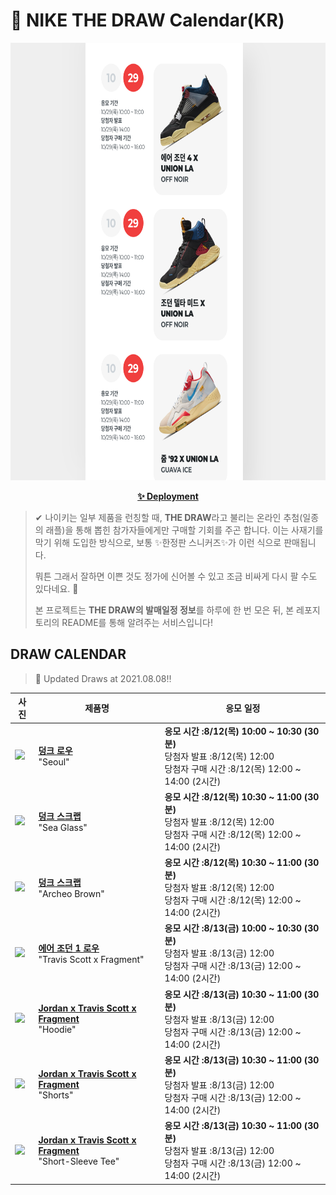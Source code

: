 # 👟 NIKE THE DRAW Calendar(KR)

<div align="center">
  <a href="https://junhoyeo.github.io/NIKE-THE-DRAW-Calendar/">
    <img src="./docs/images/preview.png" alt="Preview image of deployed application" height="700px" width="700px" />
  </a>
</div>

<p align="center">
  <a href="https://junhoyeo.github.io/NIKE-THE-DRAW-Calendar/">
    <strong>✨ Deployment</strong>
  </a>
</p>

> ✔ 나이키는 일부 제품을 런칭할 때, **THE DRAW**라고 불리는 온라인 추첨(일종의 래플)을 통해 뽑힌 참가자들에게만 구매할 기회를 주곤 합니다. 이는 사재기를 막기 위해 도입한 방식으로, 보통 ✨한정판 스니커즈✨가 이런 식으로 판매됩니다.
>
> 뭐튼 그래서 잘하면 이쁜 것도 정가에 신어볼 수 있고 조금 비싸게 다시 팔 수도 있다네요. 🤭
>
> 본 프로젝트는 **THE DRAW의 발매일정 정보**를 하루에 한 번 모은 뒤, 본 레포지토리의 README를 통해 알려주는 서비스입니다!

## DRAW CALENDAR

<!-- DRAW CALENDAR: START -->

> 👟 Updated Draws at 2021.08.08‼️

| 사진 | 제품명 | 응모 일정 |
| --- | ---- | ------- |
| <img src="https://static-breeze.nike.co.kr/kr/ko_kr/cmsstatic/product/DM7708-100/be2686c0-9a44-4d33-a6e3-13fc54ae5b05_primary.jpg?snkrBrowse" width="256" /> | <a href="https://www.nike.com/kr/launch/t/men/fw/nike-sportswear/DM7708-100/cetz66/nike-dunk-low-se"><strong>덩크 로우</strong><br /></a> "Seoul" | <strong>응모 시간 :8/12(목) 10:00 ~ 10:30 (30분)</strong><br />당첨자 발표 :8/12(목) 12:00<br />당첨자 구매 시간 :8/12(목) 12:00 ~ 14:00 (2시간) |
| <img src="https://static-breeze.nike.co.kr/kr/ko_kr/cmsstatic/product/DB0500-100/57504f50-2126-4fe0-834d-fae909a3ae3b_primary.jpg?snkrBrowse" width="256" /> | <a href="https://www.nike.com/kr/launch/t/men/fw/nike-sportswear/DB0500-100/ocdc66/nike-dunk-scrap"><strong>덩크 스크랩</strong><br /></a> "Sea Glass" | <strong>응모 시간 :8/12(목) 10:30 ~ 11:00 (30분)</strong><br />당첨자 발표 :8/12(목) 12:00<br />당첨자 구매 시간 :8/12(목) 12:00 ~ 14:00 (2시간) |
| <img src="https://static-breeze.nike.co.kr/kr/ko_kr/cmsstatic/product/DB0500-200/dc4b6cba-17aa-429b-a685-1c69a0e8b3a3_primary.jpg?snkrBrowse" width="256" /> | <a href="https://www.nike.com/kr/launch/t/men/fw/nike-sportswear/DB0500-200/spsu11/nike-dunk-scrap"><strong>덩크 스크랩</strong><br /></a> "Archeo Brown" | <strong>응모 시간 :8/12(목) 10:30 ~ 11:00 (30분)</strong><br />당첨자 발표 :8/12(목) 12:00<br />당첨자 구매 시간 :8/12(목) 12:00 ~ 14:00 (2시간) |
| <img src="https://static-breeze.nike.co.kr/kr/ko_kr/cmsstatic/product/DM7866-140/12d6c862-ec81-46b8-adaa-f6edf708a603_primary.jpg?snkrBrowse" width="256" /> | <a href="https://www.nike.com/kr/launch/t/men/fw/basketball/DM7866-140/cuwc56/air-jordan-1-low-og-sp"><strong>에어 조던 1 로우</strong><br /></a> "Travis Scott x Fragment" | <strong>응모 시간 :8/13(금) 10:00 ~ 10:30 (30분)</strong><br />당첨자 발표 :8/13(금) 12:00<br />당첨자 구매 시간 :8/13(금) 12:00 ~ 14:00 (2시간) |
| <img src="https://static-breeze.nike.co.kr/kr/ko_kr/cmsstatic/product/DJ0615-010/8169d579-505f-4d71-ae3d-82f2f70bf24a_primary.jpg?snkrBrowse" width="256" /> | <a href="https://www.nike.com/kr/launch/t/men/ap/basketball/DJ0615-010/dexn43/m-j-tsf-flc-po-hoodie"><strong>Jordan x Travis Scott x Fragment</strong><br /></a> "Hoodie" | <strong>응모 시간 :8/13(금) 10:30 ~ 11:00 (30분)</strong><br />당첨자 발표 :8/13(금) 12:00<br />당첨자 구매 시간 :8/13(금) 12:00 ~ 14:00 (2시간) |
| <img src="https://static-breeze.nike.co.kr/kr/ko_kr/cmsstatic/product/DJ0617-010/bc265905-b993-465b-ae07-4be21e58372c_primary.jpg?snkrBrowse" width="256" /> | <a href="https://www.nike.com/kr/launch/t/men/ap/basketball/DJ0617-010/smig53/m-j-tsf-short"><strong>Jordan x Travis Scott x Fragment</strong><br /></a> "Shorts" | <strong>응모 시간 :8/13(금) 10:30 ~ 11:00 (30분)</strong><br />당첨자 발표 :8/13(금) 12:00<br />당첨자 구매 시간 :8/13(금) 12:00 ~ 14:00 (2시간) |
| <img src="https://static-breeze.nike.co.kr/kr/ko_kr/cmsstatic/product/DJ0619-133/6b7c3e1b-e877-4da0-947f-f59428532e7c_primary.jpg?snkrBrowse" width="256" /> | <a href="https://www.nike.com/kr/launch/t/men/ap/basketball/DJ0619-133/wtwg30/m-j-tsf-ss-tee"><strong>Jordan x Travis Scott x Fragment</strong><br /></a> "Short-Sleeve Tee" | <strong>응모 시간 :8/13(금) 10:30 ~ 11:00 (30분)</strong><br />당첨자 발표 :8/13(금) 12:00<br />당첨자 구매 시간 :8/13(금) 12:00 ~ 14:00 (2시간) |

<!-- DRAW CALENDAR: END -->
